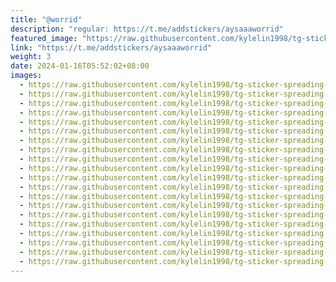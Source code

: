 ```yaml
---
title: "@worrid"
description: "regular: https://t.me/addstickers/aysaaaworrid"
featured_image: "https://raw.githubusercontent.com/kylelin1998/tg-sticker-spreading-worldwide-images/main/img/6a1c8534-d5f6-41fe-971b-6d9b0d7caf58.jpg"
link: "https://t.me/addstickers/aysaaaworrid"
weight: 3
date: 2024-01-16T05:52:02+08:00
images:
  - https://raw.githubusercontent.com/kylelin1998/tg-sticker-spreading-worldwide-images/main/img/6a1c8534-d5f6-41fe-971b-6d9b0d7caf58.jpg
  - https://raw.githubusercontent.com/kylelin1998/tg-sticker-spreading-worldwide-images/main/img/48dddb72-618a-4f39-96e3-22375e69b3f4.jpg
  - https://raw.githubusercontent.com/kylelin1998/tg-sticker-spreading-worldwide-images/main/img/27b21f64-55fb-4e51-beb6-bfc807a4eb45.jpg
  - https://raw.githubusercontent.com/kylelin1998/tg-sticker-spreading-worldwide-images/main/img/9e0ec9ea-e602-4036-acd3-465fd33d741f.jpg
  - https://raw.githubusercontent.com/kylelin1998/tg-sticker-spreading-worldwide-images/main/img/39a0e3ef-5791-428a-9598-d17ebf0dcc61.jpg
  - https://raw.githubusercontent.com/kylelin1998/tg-sticker-spreading-worldwide-images/main/img/3d173662-5a84-47fe-9a1a-c732d51b232a.jpg
  - https://raw.githubusercontent.com/kylelin1998/tg-sticker-spreading-worldwide-images/main/img/d9aa1071-f170-4544-985b-d63473012816.jpg
  - https://raw.githubusercontent.com/kylelin1998/tg-sticker-spreading-worldwide-images/main/img/71ad37af-d146-4daf-9e8b-b3d6395e3340.jpg
  - https://raw.githubusercontent.com/kylelin1998/tg-sticker-spreading-worldwide-images/main/img/c1da8ae7-1771-45a6-a10b-f6aef4e156bd.jpg
  - https://raw.githubusercontent.com/kylelin1998/tg-sticker-spreading-worldwide-images/main/img/9a388d2a-82ee-48cb-ad50-99ae3b3c3252.jpg
  - https://raw.githubusercontent.com/kylelin1998/tg-sticker-spreading-worldwide-images/main/img/f2924c1e-b912-4ea0-8186-89d269c75016.jpg
  - https://raw.githubusercontent.com/kylelin1998/tg-sticker-spreading-worldwide-images/main/img/948171ca-addb-422e-a84f-7c0ceca3e104.jpg
  - https://raw.githubusercontent.com/kylelin1998/tg-sticker-spreading-worldwide-images/main/img/8126096b-56ef-416a-9311-ff857603d994.jpg
  - https://raw.githubusercontent.com/kylelin1998/tg-sticker-spreading-worldwide-images/main/img/bdfdd797-bd41-4aa4-b9fa-e2ccd4fc61a7.jpg
  - https://raw.githubusercontent.com/kylelin1998/tg-sticker-spreading-worldwide-images/main/img/67f17492-197d-4cd4-8d82-85cb6fa7872b.jpg
  - https://raw.githubusercontent.com/kylelin1998/tg-sticker-spreading-worldwide-images/main/img/d76a2d19-93f4-49da-a5c7-a84868f42033.jpg
  - https://raw.githubusercontent.com/kylelin1998/tg-sticker-spreading-worldwide-images/main/img/fdf9899d-62db-4dfd-a69a-964e583cb11e.jpg
  - https://raw.githubusercontent.com/kylelin1998/tg-sticker-spreading-worldwide-images/main/img/9e39d6f3-e016-4a9e-8b76-91bbc7aea0a8.jpg
  - https://raw.githubusercontent.com/kylelin1998/tg-sticker-spreading-worldwide-images/main/img/d1c55a48-1329-46ed-a33f-5c89afffee1a.jpg
  - https://raw.githubusercontent.com/kylelin1998/tg-sticker-spreading-worldwide-images/main/img/56d00ee7-5948-42c9-9d09-832bec1adafc.jpg
---
```

